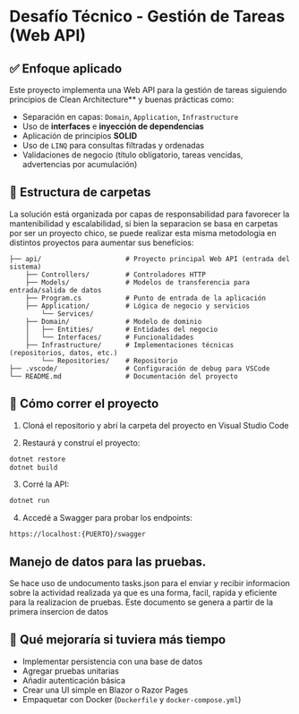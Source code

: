 
# Desafío Técnico - Gestión de Tareas (Web API)

## ✅ Enfoque aplicado

Este proyecto implementa una Web API para la gestión de tareas siguiendo principios de Clean Architecture** y buenas prácticas como:

- Separación en capas: `Domain`, `Application`, `Infrastructure`
- Uso de **interfaces** e **inyección de dependencias** 
- Aplicación de principios **SOLID** 
- Uso de `LINQ` para consultas filtradas y ordenadas
- Validaciones de negocio (título obligatorio, tareas vencidas, advertencias por acumulación)

## 📁 Estructura de carpetas

La solución está organizada por capas de responsabilidad para favorecer la mantenibilidad y escalabilidad, si bien 
la separacion se basa en carpetas por ser un proyecto chico, se puede realizar esta misma metodologia en distintos proyectos para aumentar sus beneficios:

```
├── api/                     # Proyecto principal Web API (entrada del sistema)
    ├── Controllers/         # Controladores HTTP
    ├── Models/              # Modelos de transferencia para entrada/salida de datos
    ├── Program.cs           # Punto de entrada de la aplicación
    ├── Application/         # Lógica de negocio y servicios
        └── Services/        
    ├── Domain/              # Modelo de dominio
    │   ├── Entities/        # Entidades del negocio
    │   └── Interfaces/      # Funcionalidades
    ├── Infrastructure/      # Implementaciones técnicas (repositorios, datos, etc.)
        └── Repositories/    # Repositorio 
├── .vscode/                 # Configuración de debug para VSCode
└── README.md                # Documentación del proyecto
```

## 🚀 Cómo correr el proyecto

1. Cloná el repositorio y abrí la carpeta del proyecto en Visual Studio Code

2. Restaurá y construí el proyecto:

```bash
dotnet restore
dotnet build
```

3. Corré la API:

```bash
dotnet run
```

4. Accedé a Swagger para probar los endpoints:

```
https://localhost:{PUERTO}/swagger
```

## Manejo de datos para las pruebas. 

Se hace uso de undocumento tasks.json para el enviar y recibir informacion sobre la actividad realizada ya que es una forma, facil, rapida y eficiente para la realizacion de pruebas. Este documento se genera a partir de la primera insercion de datos


## 🧠 Qué mejoraría si tuviera más tiempo

- Implementar persistencia con una base de datos
- Agregar pruebas unitarias
- Añadir autenticación básica
- Crear una UI simple en Blazor o Razor Pages
- Empaquetar con Docker (`Dockerfile` y `docker-compose.yml`)



